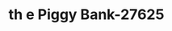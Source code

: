 ---
f_zip-code: 39090
f_state-code: MS
title: th e Piggy Bank-27625
f_phone: 662-290-7400
f_city-only: Kosciusko
f_address: 735 Veterans Memorial Dr Kosciusko
f_location-unique-id: '27625'
slug: th-e-piggy-bank-27625
updated-on: '2024-05-30T13:46:58.046Z'
created-on: '2024-05-30T13:36:59.803Z'
published-on: '2024-05-30T13:54:32.469Z'
f_city-state: cms/city/kosciusko-ms.md
f_company: cms/company/th-e-piggy-bank.md
f_state: cms/state/mississippi.md
layout: '[payday-loan].html'
tags: payday-loan
---